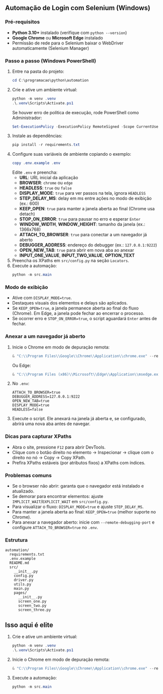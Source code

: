## Automação de Login com Selenium (Windows)

### Pré-requisitos
- **Python 3.10+** instalado (verifique com `python --version`)
- **Google Chrome** ou **Microsoft Edge** instalado
- Permissão de rede para o Selenium baixar o WebDriver automaticamente (Selenium Manager)

### Passo a passo (Windows PowerShell)
1. Entre na pasta do projeto:
   ```powershell
   cd C:\programacao\python\automation
   ```
2. Crie e ative um ambiente virtual:
   ```powershell
   python -m venv .venv
   .\.venv\Scripts\Activate.ps1
   ```
   Se houver erro de política de execução, rode PowerShell como Administrador:
   ```powershell
   Set-ExecutionPolicy -ExecutionPolicy RemoteSigned -Scope CurrentUser
   ```
3. Instale as dependências:
   ```powershell
   pip install -r requirements.txt
   ```
4. Configure suas variáveis de ambiente copiando o exemplo:
   ```powershell
   copy .env.example .env
   ```
   Edite `.env` e preencha:
   - **URL**: URL inicial da aplicação
   - **BROWSER**: `chrome` ou `edge`
   - **HEADLESS**: `true` ou `false`
   - **DISPLAY_MODE**: `true` para ver passos na tela, ignora `HEADLESS`
   - **STEP_DELAY_MS**: delay em ms entre ações no modo de exibição (ex.: 600)
   - **KEEP_OPEN**: `true` para manter a janela aberta ao final (Chrome usa detach)
   - **STOP_ON_ERROR**: `true` para pausar no erro e esperar `Enter`
   - **WINDOW_WIDTH**, **WINDOW_HEIGHT**: tamanho da janela (ex.: 1366x768)
   - **ATTACH_TO_BROWSER**: `true` para conectar a um navegador já aberto
   - **DEBUGGER_ADDRESS**: endereço do debugger (ex.: `127.0.0.1:9222`)
   - **OPEN_NEW_TAB**: `true` para abrir em nova aba ao anexar
   - **INPUT_ONE_VALUE**, **INPUT_TWO_VALUE**, **OPTION_TEXT**
5. Preencha os XPaths em `src/config.py` na seção `Locators`.
6. Execute a automação:
   ```powershell
   python -m src.main
   ```

### Modo de exibição
- Ative com `DISPLAY_MODE=true`.
- Destaques visuais dos elementos e delays são aplicados.
- Se `KEEP_OPEN=true`, a janela permanece aberta ao final do fluxo (Chrome). Em Edge, a janela pode fechar ao encerrar o processo.
- Se ocorrer erro e `STOP_ON_ERROR=true`, o script aguardará `Enter` antes de fechar.

### Anexar a um navegador já aberto
1. Inicie o Chrome em modo de depuração remota:
   ```powershell
   & "C:\\Program Files\\Google\\Chrome\\Application\\chrome.exe" --remote-debugging-port=9222 --user-data-dir="C:\\ChromeDebug"
   ```
   Ou Edge:
   ```powershell
   & "C:\\Program Files (x86)\\Microsoft\\Edge\\Application\\msedge.exe" --remote-debugging-port=9222 --user-data-dir="C:\\EdgeDebug"
   ```
2. No `.env`:
   ```dotenv
   ATTACH_TO_BROWSER=true
   DEBUGGER_ADDRESS=127.0.0.1:9222
   OPEN_NEW_TAB=true
   DISPLAY_MODE=true
   HEADLESS=false
   ```
3. Execute o script. Ele anexará na janela já aberta e, se configurado, abrirá uma nova aba antes de navegar.

### Dicas para capturar XPaths
- Abra o site, pressione `F12` para abrir DevTools.
- Clique com o botão direito no elemento → Inspecionar → clique com o direito no nó → Copy → Copy XPath.
- Prefira XPaths estáveis (por atributos fixos) a XPaths com índices.

### Problemas comuns
- Se o browser não abrir: garanta que o navegador está instalado e atualizado.
- Se demorar para encontrar elementos: ajuste `IMPLICIT_WAIT`/`EXPLICIT_WAIT` em `src/config.py`.
- Para visualizar o fluxo: `DISPLAY_MODE=true` e ajuste `STEP_DELAY_MS`.
- Para manter a janela aberta ao final: `KEEP_OPEN=true` (melhor suporte no Chrome).
- Para anexar a navegador aberto: inicie com `--remote-debugging-port` e configure `ATTACH_TO_BROWSER=true` no `.env`.

### Estrutura
```
automation/
  requirements.txt
  .env.example
  README.md
  src/
    __init__.py
    config.py
    driver.py
    utils.py
    main.py
    pages/
      __init__.py
      screen_one.py
      screen_two.py
      screen_three.py
```

## Isso aqui é elite
1. Crie e ative um ambiente virtual:
   ```powershell
   python -m venv .venv
   .\.venv\Scripts\Activate.ps1
   ```
2. Inicie o Chrome em modo de depuração remota:
   ```powershell
   & "C:\\Program Files\\Google\\Chrome\\Application\\chrome.exe" --remote-debugging-port=9222 --user-
   ```
3. Execute a automação:
   ```powershell
   python -m src.main
   ```
